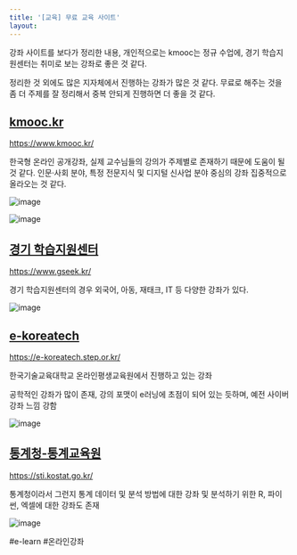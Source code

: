 ```yaml
---
title: '[교육] 무료 교육 사이트'
layout: 
---
```


강좌 사이트를 보다가 정리한 내용, 개인적으로는 kmooc는 정규 수업에, 경기 학습지원센터는 취미로 보는 강좌로 좋은 것 같다.

정리한 것 외에도 많은 지자체에서 진행하는 강좌가 많은 것 같다. 무료로 해주는 것을 좀 더 주제를 잘 정리해서 중복 안되게 진행하면 더 좋을 것 같다.

## [kmooc.kr](https://www.kmooc.kr/)

https://www.kmooc.kr/

한국형 온라인 공개강좌, 실제 교수님들의 강의가 주제별로 존재하기 때문에 도움이 될 것 같다.
인문·사회 분야, 특정 전문지식 및 디지털 신사업 분야 중심의 강좌 집중적으로 올라오는 것 같다.

![image](https://user-images.githubusercontent.com/1871682/107123729-7b921180-68e2-11eb-947e-bc33462ad9d8.png)

![image](https://user-images.githubusercontent.com/1871682/107123825-302c3300-68e3-11eb-97e1-8066f506a2c4.png)


## [경기 학습지원센터](https://www.gseek.kr/)

https://www.gseek.kr/

경기 학습지원센터의 경우 외국어, 아동, 재태크, IT 등 다양한 강좌가 있다.

![image](https://user-images.githubusercontent.com/1871682/107244814-ca21e600-6a71-11eb-9267-6b718a8c78cd.png)


## [e-koreatech](https://e-koreatech.step.or.kr/)

https://e-koreatech.step.or.kr/

한국기술교육대학교 온라인평생교육원에서 진행하고 있는 강좌

공학적인 강좌가 많이 존재, 강의 포맷이 e러닝에 초점이 되어 있는 듯하며, 예전 사이버강좌 느낌 강함

![image](https://user-images.githubusercontent.com/1871682/107124134-4a671080-68e5-11eb-9792-3b63d7f23126.png)


## [통계청-통계교육원](https://sti.kostat.go.kr/)

https://sti.kostat.go.kr/

통계청이라서 그런지 통계 데이터 및 분석 방법에 대한 강좌 및 분석하기 위한 R, 파이썬, 엑셀에 대한 강좌도 존재

![image](https://user-images.githubusercontent.com/1871682/107124422-33c1b900-68e7-11eb-9dca-06486de7852f.png)




#e-learn #온라인강좌 
  
